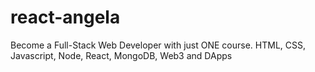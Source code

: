 # react-angela
Become a Full-Stack Web Developer with just ONE course. HTML, CSS, Javascript, Node, React, MongoDB, Web3 and DApps

